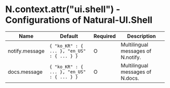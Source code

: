 # N.context.attr("ui.shell") - Configurations of Natural-UI.Shell

| Name | Default | Required | Description |
|------|---------|----------|-------------|
| notify.message | `{ "ko_KR" : { ... }, "en_US" : { ... } }` | O | Multilingual messages of N.notify. |
| docs.message | `{ "ko_KR" : { ... }, "en_US" : { ... } }` | O | Multilingual messages of N.docs. |

